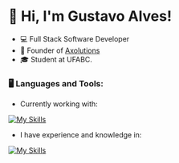 # 👋 Hi, I'm Gustavo Alves! 

- 💻 Full Stack Software Developer
- 💼 Founder of [Axolutions](https://app.axolutions.com.br)
- 🎓 Student at UFABC.



### 🖥️ Languages and Tools:

* Currently working with:

[![My Skills](https://skillicons.dev/icons?i=ruby,vue,typescript&theme=dark&perline=6)](https://skillicons.dev)


* I have experience and knowledge in:

[![My Skills](https://skillicons.dev/icons?i=nuxt,react,next,tailwind,rails,docker,mongodb,postgres,styledcomponents&theme=dark)](https://skillicons.dev)




